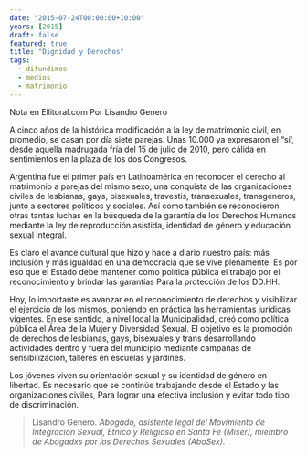 ```yaml
---
date: "2015-07-24T00:00:00+10:00"
years: [2015]
draft: false
featured: true
title: "Dignidad y Derechos"
tags:
  - difundimos
  - medios
  - matrimonio
---
```


Nota en Ellitoral.com Por Lisandro Genero

A cinco años de la histórica modificación a la ley de matrimonio civil, en promedio, se casan por día siete parejas. Unas 10.000 ya expresaron el “sí‘, desde aquella madrugada fría del 15 de julio de 2010, pero cálida en sentimientos en la plaza de los dos Congresos.

Argentina fue el primer país en Latinoamérica en reconocer el derecho al matrimonio a parejas del mismo sexo, una conquista de las organizaciones civiles de lesbianas, gays, bisexuales, travestis, transexuales, transgéneros, junto a sectores políticos y sociales. Así como también se reconocieron otras tantas luchas en la búsqueda de la garantía de los Derechos Humanos mediante la ley de reproducción asistida, identidad de género y educación sexual integral.

Es claro el avance cultural que hizo y hace a diario nuestro país: más inclusión y más igualdad en una democracia que se vive plenamente. Es por eso que el Estado debe mantener como política pública el trabajo por el reconocimiento y brindar las garantías Para la protección de los DD.HH.

Hoy, lo importante es avanzar en el reconocimiento de derechos y visibilizar el ejercicio de los mismos, poniendo en práctica las herramientas jurídicas vigentes. En ese sentido, a nivel local la Municipalidad, creó como política pública el Área de la Mujer y Diversidad Sexual. El objetivo es la promoción de derechos de lesbianas, gays, bisexuales y trans desarrollando actividades dentro y fuera del municipio mediante campañas de sensibilización, talleres en escuelas y jardines.

Los jóvenes viven su orientación sexual y su identidad de género en libertad. Es necesario que se continúe trabajando desde el Estado y las organizaciones civiles, Para lograr una efectiva inclusión y evitar todo tipo de discriminación.

> Lisandro Genero. *Abogado, asistente legal del Movimiento de Integración Sexual, Étnico y Religioso en Santa Fe (Miser), miembro de Abogadxs por los Derechos Sexuales (AboSex).*

